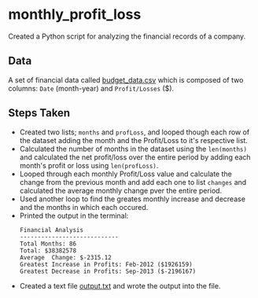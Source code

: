 # monthly_profit_loss
Created a Python script for analyzing the financial records of a company.

## Data
A set of financial data called [budget_data.csv](monthly_profit_loss/Resources/budget_data.csv) which is composed of two columns: `Date` (month-year) and `Profit/Losses` ($). 

## Steps Taken
* Created two lists; `months` and `profLoss`, and looped though each row of the dataset adding the month and the Profit/Loss to it's respective list.
* Calculated the number of months in the dataset using the `len(months)` and calculated the net profit/loss over the entire period by adding each month's profit or loss using `len(profLoss)`.
* Looped through each monthly Profit/Loss value and calculate the change from the previous month and add each one to list `changes` and calculated the average monthly change pver the entire period.
* Used another loop to find the greates monthly increase and decrease and the months in which each occured.
* Printed the output in the terminal:
  ```text
  Financial Analysis
  ----------------------------
  Total Months: 86
  Total: $38382578
  Average  Change: $-2315.12
  Greatest Increase in Profits: Feb-2012 ($1926159)
  Greatest Decrease in Profits: Sep-2013 ($-2196167)
  ```
* Created a text file [output.txt](output.txt) and wrote the output into the file.


